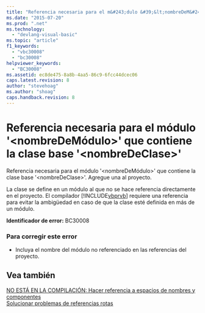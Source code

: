 ```yaml
---
title: "Referencia necesaria para el m&#243;dulo &#39;&lt;nombreDeM&#243;dulo&gt;&#39; que contiene la clase base &#39;&lt;nombreDeClase&gt;&#39; | Microsoft Docs"
ms.date: "2015-07-20"
ms.prod: ".net"
ms.technology: 
  - "devlang-visual-basic"
ms.topic: "article"
f1_keywords: 
  - "vbc30008"
  - "bc30008"
helpviewer_keywords: 
  - "BC30008"
ms.assetid: ec8de475-8a8b-4aa5-86c9-6fcc44dcec06
caps.latest.revision: 8
author: "stevehoag"
ms.author: "shoag"
caps.handback.revision: 8
---
```

# Referencia necesaria para el m&#243;dulo &#39;&lt;nombreDeM&#243;dulo&gt;&#39; que contiene la clase base &#39;&lt;nombreDeClase&gt;&#39;
Referencia necesaria para el módulo '\<nombreDeMódulo\>' que contiene la clase base '\<nombreDeClase\>'. Agregue una al proyecto.  
  
 La clase se define en un módulo al que no se hace referencia directamente en el proyecto. El compilador [!INCLUDE[vbprvb](../../csharp/programming-guide/concepts/linq/includes/vbprvb-md.md)] requiere una referencia para evitar la ambigüedad en caso de que la clase esté definida en más de un módulo.  
  
 **Identificador de error:** BC30008  
  
### Para corregir este error  
  
-   Incluya el nombre del módulo no referenciado en las referencias del proyecto.  
  
## Vea también  
 [NO ESTÁ EN LA COMPILACIÓN: Hacer referencia a espacios de nombres y componentes](http://msdn.microsoft.com/es-es/568fa759-796b-44cd-bf5e-1cf8de6e38fd)   
 [Solucionar problemas de referencias rotas](/visual-studio/ide/troubleshooting-broken-references)